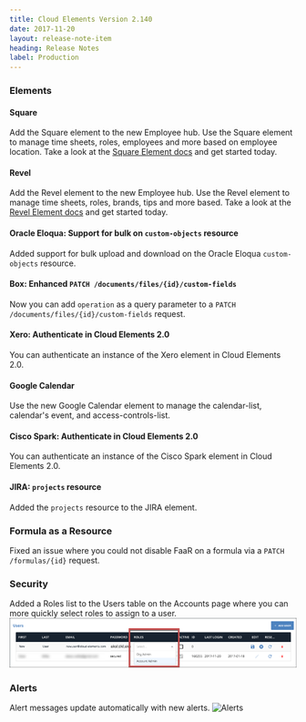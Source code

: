 ```yaml
---
title: Cloud Elements Version 2.140
date: 2017-11-20
layout: release-note-item
heading: Release Notes
label: Production
---
```


### Elements

#### Square

Add the Square element to the new Employee hub. Use the Square element to manage time sheets, roles, employees and more based on employee location. Take a look at the [Square Element docs](/docs/elements/square/) and get started today.

#### Revel

Add the Revel element to the new Employee hub. Use the Revel element to manage time sheets, roles, brands, tips and more based. Take a look at the [Revel Element docs](/docs/elements/revel/) and get started today.

#### Oracle Eloqua: Support for bulk on `custom-objects` resource

Added support for bulk upload and download on the Oracle Eloqua `custom-objects` resource.

#### Box: Enhanced `PATCH /documents/files/{id}/custom-fields`

Now you can add `operation` as a query parameter to a `PATCH /documents/files/{id}/custom-fields` request.

#### Xero: Authenticate in Cloud Elements 2.0

You can authenticate an instance of the Xero element in Cloud Elements 2.0.

#### Google Calendar

Use the new Google Calendar element to manage the calendar-list, calendar's event, and access-controls-list.

#### Cisco Spark: Authenticate in Cloud Elements 2.0

You can authenticate an instance of the Cisco Spark element in Cloud Elements 2.0.

#### JIRA: `projects` resource

Added the `projects` resource to the JIRA element.

### Formula as a Resource

Fixed an issue where you could not disable FaaR on a formula via a `PATCH /formulas/{id}` request.

### Security

Added a Roles list to the Users table on the Accounts page where you can more quickly select roles to assign to a user.
![Roles Table](/assets/img/rn/roles-table.png)

### Alerts

Alert messages update automatically with new alerts.
![Alerts](https://camo.githubusercontent.com/18912fd861858f922e5600947df06ef51cc41253/68747470733a2f2f636c2e6c792f3259306633753038337832752f53637265656e2532305265636f7264696e67253230323031372d31312d3136253230617425323030312e3335253230504d2e676966)
